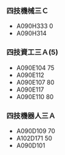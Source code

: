 ### 四技機械三Ｃ
- A090H333   0
- A090H314

### 四技資工三Ａ(5)
- A090E104  75
- A090E112
- A090E107  80
- A090E117
- A090E110  80

### 四技機器人三Ａ
- A090D109  70
- A102D171  50
- A090D101 
